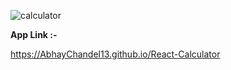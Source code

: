 
![calculator](https://user-images.githubusercontent.com/97330477/151491296-0c4a873e-12ad-4de4-a125-8305e97360f1.jpg)



<b> App Link :- </b>

https://AbhayChandel13.github.io/React-Calculator
